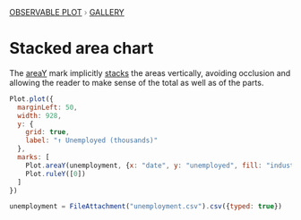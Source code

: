 <div style="color: grey; font: 13px/25.5px var(--sans-serif); text-transform: uppercase;"><h1 style="display: none;">Plot: Stacked area chart</h1><a href="/plot">Observable Plot</a> › <a href="/@observablehq/plot-gallery">Gallery</a></div>

# Stacked area chart

The [areaY](https://observablehq.com/plot/marks/area) mark implicitly [stacks](https://observablehq.com/plot/features/stack) the areas vertically, avoiding occlusion and allowing the reader to make sense of the total as well as of the parts.

```js echo
Plot.plot({
  marginLeft: 50,
  width: 928,
  y: {
    grid: true,
    label: "↑ Unemployed (thousands)"
  },
  marks: [
    Plot.areaY(unemployment, {x: "date", y: "unemployed", fill: "industry", title: "industry"}),
    Plot.ruleY([0])
  ]
})
```

```js echo
unemployment = FileAttachment("unemployment.csv").csv({typed: true})
```

